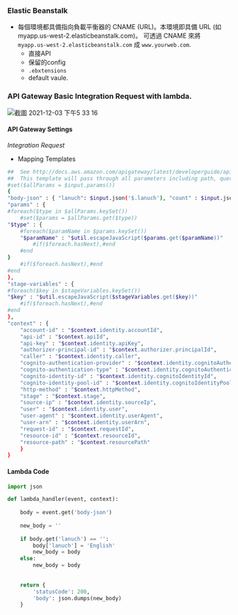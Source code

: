 
### Elastic Beanstalk
- 每個環境都具備指向負載平衡器的 CNAME (URL)。本環境即具備 URL (如 myapp.us-west-2.elasticbeanstalk.com)。 可透過 CNAME 來將 `myapp.us-west-2.elasticbeanstalk.com` 成 `www.yourweb.com`.
  - 直接API
  - 保留的config
  - `.ebxtensions`
  - default vaule. 


### API Gateway Basic Integration Request with lambda.

![截圖 2021-12-03 下午5 33 16](https://user-images.githubusercontent.com/46012524/144579708-7b8b3162-609f-405f-b6cb-cb5cc01942eb.png)

#### API Gateway Settings
*Integration Request*
- Mapping Templates
```bash
##  See http://docs.aws.amazon.com/apigateway/latest/developerguide/api-gateway-mapping-template-reference.html
##  This template will pass through all parameters including path, querystring, header, stage variables, and context through to the integration endpoint via the body/payload
#set($allParams = $input.params())
{
"body-json" : { "lanuch": $input.json('$.lanuch'), "count" : $input.json('$.count')  },
"params" : {
#foreach($type in $allParams.keySet())
    #set($params = $allParams.get($type))
"$type" : {
    #foreach($paramName in $params.keySet())
    "$paramName" : "$util.escapeJavaScript($params.get($paramName))"
        #if($foreach.hasNext),#end
    #end
}
    #if($foreach.hasNext),#end
#end
},
"stage-variables" : {
#foreach($key in $stageVariables.keySet())
"$key" : "$util.escapeJavaScript($stageVariables.get($key))"
    #if($foreach.hasNext),#end
#end
},
"context" : {
    "account-id" : "$context.identity.accountId",
    "api-id" : "$context.apiId",
    "api-key" : "$context.identity.apiKey",
    "authorizer-principal-id" : "$context.authorizer.principalId",
    "caller" : "$context.identity.caller",
    "cognito-authentication-provider" : "$context.identity.cognitoAuthenticationProvider",
    "cognito-authentication-type" : "$context.identity.cognitoAuthenticationType",
    "cognito-identity-id" : "$context.identity.cognitoIdentityId",
    "cognito-identity-pool-id" : "$context.identity.cognitoIdentityPoolId",
    "http-method" : "$context.httpMethod",
    "stage" : "$context.stage",
    "source-ip" : "$context.identity.sourceIp",
    "user" : "$context.identity.user",
    "user-agent" : "$context.identity.userAgent",
    "user-arn" : "$context.identity.userArn",
    "request-id" : "$context.requestId",
    "resource-id" : "$context.resourceId",
    "resource-path" : "$context.resourcePath"
    }
}
  ```

#### Lambda Code

```python
import json

def lambda_handler(event, context):
    
    body = event.get('body-json')
    
    new_body = ''
    
    if body.get('lanuch') == '':
        body['lanuch'] = 'English'
        new_body = body
    else:
        new_body = body
    
    
    return {
        'statusCode': 200,
        'body': json.dumps(new_body)
    }

```
